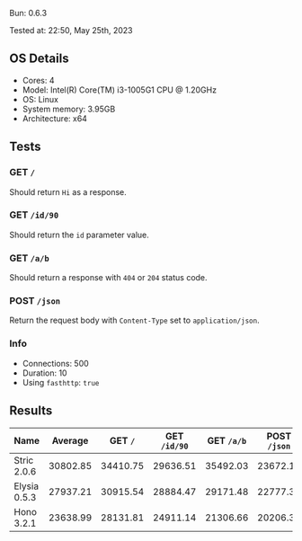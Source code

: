 Bun: 0.6.3

Tested at: 22:50, May 25th, 2023

## OS Details
- Cores: 4
- Model: Intel(R) Core(TM) i3-1005G1 CPU @ 1.20GHz
- OS: Linux
- System memory: 3.95GB
- Architecture: x64
## Tests
### GET `/`
Should return `Hi` as a response.
### GET `/id/90`
Should return the `id` parameter value.
### GET `/a/b`
Should return a response with `404` or `204` status code.
### POST `/json`
Return the request body with `Content-Type` set to `application/json`.
### Info
- Connections: 500
- Duration: 10
- Using `fasthttp`: `true`

## Results
| Name | Average | GET `/` | GET `/id/90` | GET `/a/b` | POST `/json` |
| --- | --- | --- | --- | --- | --- | 
| Stric 2.0.6 | 30802.85 | 34410.75 | 29636.51 | 35492.03 | 23672.12 |
| Elysia 0.5.3 | 27937.21 | 30915.54 | 28884.47 | 29171.48 | 22777.33 |
| Hono 3.2.1 | 23638.99 | 28131.81 | 24911.14 | 21306.66 | 20206.33 |